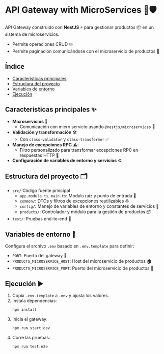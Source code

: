 # API Gateway with MicroServices 🚪🛡️

API Gateway construido con **NestJS** ⚡ para gestionar productos 📦 en un sistema de microservicios.


- Permite operaciones CRUD ✏️
- Permite paginación comunicándose con el microservicio de productos 🔄

## Índice

- [Características principales](#características-principales-)
- [Estructura del proyecto](#estructura-del-proyecto-)
- [Variables de entorno](#variables-de-entorno-)
- [Ejecución](#ejecución-)

## Características principales ✨

- **Microservicios** 🧩
  - Comunicación con micro servicio usando `@nestjs/microservices` 🔗
- **Validación y transformación** 🛠️
  - Con `class-validator` y `class-transformer` ✅
- **Manejo de excepciones RPC** ⚠️:
  - Filtro personalizado para transformar excepciones RPC en respuestas HTTP 🔄
- **Configuración de variables de entorno y servicios** ⚙️

## Estructura del proyecto 🗂️

- `src/` Código fuente principal
  - `app.module.ts`, `main.ts`: Módulo raíz y punto de entrada 🚀
  - `common/`: DTOs y filtros de excepciones reutilizables ♻️
  - `config/`: Manejo de variables de entorno y constantes de servicios 🔑
  - `products/`: Controlador y módulo para la gestión de productos 📦
- `test/`: Pruebas end-to-end 🧪

## Variables de entorno 🌱

Configura el archivo `.env` basado en `.env.template` para definir:

- `PORT`: Puerto del gateway 🚪
- `PRODUCTS_MICROSERVICE_HOST`: Host del microservicio de productos 🏠
- `PRODUCTS_MICROSERVICE_PORT`: Puerto del microservicio de productos 🚪

## Ejecución ▶️

1. Copia `.env.template` a `.env` y ajusta los valores.
2. Instala dependencias:
   ```zsh
   npm install
   ```
3. Inicia el gateway:
   ```zsh
   npm run start:dev
   ```
4. Corre las pruebas:
   ```zsh
   npm run test:e2e
   ```
